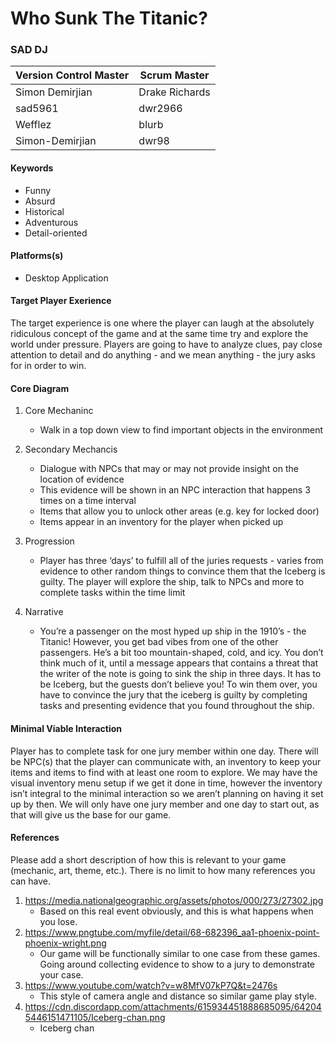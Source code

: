 # Who Sunk The Titanic?

### SAD DJ

| Version Control Master | Scrum Master    |
| ---------------------- | --------------- |
| Simon Demirjian        | Drake Richards  |
| sad5961                | dwr2966         |
| Wefflez                | blurb           |
| Simon-Demirjian        | dwr98           |

#### Keywords

-  Funny
-  Absurd
-  Historical
-  Adventurous
-  Detail-oriented

#### Platforms(s)

-   Desktop Application

#### Target Player Exerience

The target experience is one where the player can laugh at the absolutely ridiculous concept of the game and at the same time try and explore the world under pressure. Players are going to have to analyze clues, pay close attention to detail and do anything - and we mean anything - the jury asks for in order to win.

#### Core Diagram

1.  Core Mechaninc

    -    Walk in a top down view to find important objects in the environment

2.  Secondary Mechancis

    -   Dialogue with NPCs that may or may not provide insight on the location of evidence
    -   This evidence will be shown in an NPC interaction that happens 3 times on a time interval
    -   Items that allow you to unlock other areas (e.g. key for locked door)
    -   Items appear in an inventory for the player when picked up


3.  Progression

    -   Player has three ‘days’ to fulfill all of the juries requests - varies from evidence to other random things to convince them that the Iceberg is guilty.  The player will explore the ship, talk to NPCs and more to complete tasks within the time limit

4.  Narrative

    -   You’re a passenger on the most hyped up ship in the 1910’s - the Titanic! However, you get bad vibes from one of the other passengers. He’s a bit too mountain-shaped, cold, and icy. You don’t think much of it, until a message appears that contains a threat that the writer of the note is going to sink the ship in three days.  It has to be Iceberg, but the guests don’t believe you! To win them over, you have to convince the jury that the iceberg is guilty by completing tasks and presenting evidence that you found throughout the ship.

#### Minimal Viable Interaction

Player has to complete task for one jury member within one day. There will be NPC(s) that the player can communicate with, an inventory to keep your items and items to find with at least one room to explore. We may have the visual inventory menu setup if we get it done in time, however the inventory isn’t integral to the minimal interaction so we aren’t planning on having it set up by then.  We will only have one jury member and one day to start out, as that will give us the base for our game.

#### References

Please add a short description of how this is relevant to your game (mechanic, art, theme, etc.). There is no limit to how many references you can have.

1.  https://media.nationalgeographic.org/assets/photos/000/273/27302.jpg
    -  Based on this real event obviously, and this is what happens when you lose.
2.  https://www.pngtube.com/myfile/detail/68-682396_aa1-phoenix-point-phoenix-wright.png
    -  Our game will be functionally similar to one case from these games. Going around collecting evidence to show to a jury to demonstrate your case.
3. https://www.youtube.com/watch?v=w8MfV07kP7Q&t=2476s
    -  This style of camera angle and distance so similar game play style.
4.  https://cdn.discordapp.com/attachments/615934451888685095/642045446151471105/Iceberg-chan.png
    -  Iceberg chan
